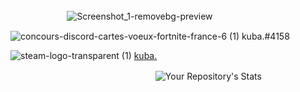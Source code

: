 ### 

ㅤㅤㅤㅤㅤㅤㅤ![Screenshot_1-removebg-preview](https://user-images.githubusercontent.com/119539361/204930166-0ec516a9-d5d4-452c-83fd-95825ce3cf79.png)


![concours-discord-cartes-voeux-fortnite-france-6 (1)](https://user-images.githubusercontent.com/119539361/204930496-1558a17c-b9d6-4a38-b570-03787aec0e62.png)
 kuba.#4158

![steam-logo-transparent (1)](https://user-images.githubusercontent.com/119539361/204930659-dd631d05-2469-44c4-af9d-51283f151d56.png) [kuba.](https://steamcommunity.com/id/dead_nxthing/)



ㅤㅤㅤㅤㅤㅤㅤㅤㅤㅤㅤㅤㅤㅤㅤㅤㅤㅤ![Your Repository's Stats](https://github-readme-stats.vercel.app/api/top-langs/?username=deadnxthing&theme=dark)



<!--
**deadnxthing/deadnxthing** is a ✨ _special_ ✨ repository because its `README.md` (this file) appears on your GitHub profile.

Here are some ideas to get you started:

- 🔭 I’m currently working on ...
- 🌱 I’m currently learning ...
- 👯 I’m looking to collaborate on ...
- 🤔 I’m looking for help with ...
- 💬 Ask me about ...
- 📫 How to reach me: ...
- 😄 Pronouns: ...
- ⚡ Fun fact: ...
-->
